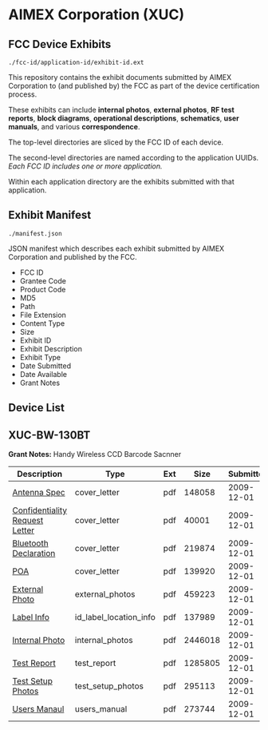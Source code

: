 # AIMEX Corporation (XUC)
## FCC Device Exhibits

```
./fcc-id/application-id/exhibit-id.ext
```

This repository contains the exhibit documents submitted by AIMEX Corporation to (and published by) the FCC as part of the device certification process.

These exhibits can include **internal photos**, **external photos**, **RF test reports**, **block diagrams**, **operational descriptions**, **schematics**, **user manuals**, and various **correspondence**.

The top-level directories are sliced by the FCC ID of each device.

The second-level directories are named according to the application UUIDs. *Each FCC ID includes one or more application.*

Within each application directory are the exhibits submitted with that application. 

## Exhibit Manifest

```
./manifest.json
```

JSON manifest which describes each exhibit submitted by AIMEX Corporation and published by the FCC.

- FCC ID
- Grantee Code
- Product Code
- MD5
- Path
- File Extension
- Content Type
- Size
- Exhibit ID
- Exhibit Description
- Exhibit Type
- Date Submitted
- Date Available
- Grant Notes

## Device List
## XUC-BW-130BT
**Grant Notes:** Handy Wireless CCD Barcode Sacnner

| Description | Type | Ext | Size | Submitted | Available |
| ----------- | ---- | --- | ---- | --------- | --------- |
| [Antenna Spec](XUC-BW-130BT/24c0d26b8f9c94d1dad23be66ee8c3c7/1206732.pdf) | cover_letter | pdf | 148058 | 2009-12-01 | 2009-12-01 |
| [Confidentiality Request Letter](XUC-BW-130BT/24c0d26b8f9c94d1dad23be66ee8c3c7/1206734.pdf) | cover_letter | pdf | 40001 | 2009-12-01 | 2009-12-01 |
| [Bluetooth Declaration](XUC-BW-130BT/24c0d26b8f9c94d1dad23be66ee8c3c7/1206736.pdf) | cover_letter | pdf | 219874 | 2009-12-01 | 2009-12-01 |
| [POA](XUC-BW-130BT/24c0d26b8f9c94d1dad23be66ee8c3c7/1206740.pdf) | cover_letter | pdf | 139920 | 2009-12-01 | 2009-12-01 |
| [External Photo](XUC-BW-130BT/24c0d26b8f9c94d1dad23be66ee8c3c7/1206735.pdf) | external_photos | pdf | 459223 | 2009-12-01 | 2009-12-01 |
| [Label Info](XUC-BW-130BT/24c0d26b8f9c94d1dad23be66ee8c3c7/1206738.pdf) | id_label_location_info | pdf | 137989 | 2009-12-01 | 2009-12-01 |
| [Internal Photo](XUC-BW-130BT/24c0d26b8f9c94d1dad23be66ee8c3c7/1206737.pdf) | internal_photos | pdf | 2446018 | 2009-12-01 | 2009-12-01 |
| [Test Report](XUC-BW-130BT/24c0d26b8f9c94d1dad23be66ee8c3c7/1206742.pdf) | test_report | pdf | 1285805 | 2009-12-01 | 2009-12-01 |
| [Test Setup Photos](XUC-BW-130BT/24c0d26b8f9c94d1dad23be66ee8c3c7/1206743.pdf) | test_setup_photos | pdf | 295113 | 2009-12-01 | 2009-12-01 |
| [Users Manaul](XUC-BW-130BT/24c0d26b8f9c94d1dad23be66ee8c3c7/1206744.pdf) | users_manual | pdf | 273744 | 2009-12-01 | 2009-12-01 |
